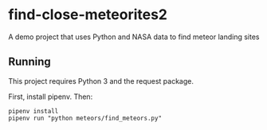 # find-close-meteorites2
A demo project that uses Python and NASA data to find meteor landing sites

## Running
This project requires Python 3 and the request package.

First, install pipenv. Then:

```
pipenv install
pipenv run "python meteors/find_meteors.py"
```
